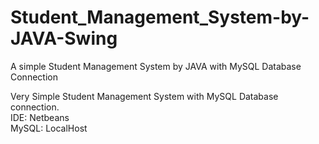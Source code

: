 # Student_Management_System-by-JAVA-Swing 
A simple Student Management System by JAVA with MySQL Database Connection

Very Simple Student Management System with MySQL Database connection.<br/>
IDE: Netbeans<br/>
MySQL: LocalHost

